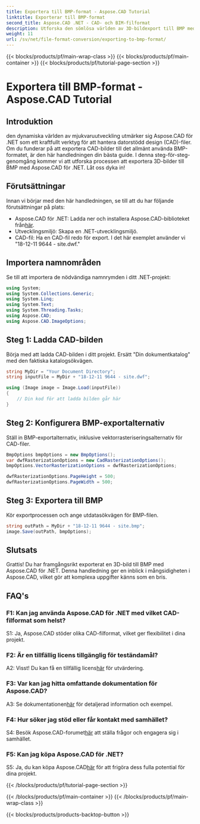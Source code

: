 ```yaml
---
title: Exportera till BMP-format - Aspose.CAD Tutorial
linktitle: Exporterar till BMP-format
second_title: Aspose.CAD .NET - CAD- och BIM-filformat
description: Utforska den sömlösa världen av 3D-bildexport till BMP med Aspose.CAD för .NET. Följ vår handledning för en problemfri upplevelse.
weight: 11
url: /sv/net/file-format-conversion/exporting-to-bmp-format/
---
```


{{< blocks/products/pf/main-wrap-class >}}
{{< blocks/products/pf/main-container >}}
{{< blocks/products/pf/tutorial-page-section >}}

# Exportera till BMP-format - Aspose.CAD Tutorial

## Introduktion

den dynamiska världen av mjukvaruutveckling utmärker sig Aspose.CAD för .NET som ett kraftfullt verktyg för att hantera datorstödd design (CAD)-filer. Om du funderar på att exportera CAD-bilder till det allmänt använda BMP-formatet, är den här handledningen din bästa guide. I denna steg-för-steg-genomgång kommer vi att utforska processen att exportera 3D-bilder till BMP med Aspose.CAD för .NET. Låt oss dyka in!

## Förutsättningar

Innan vi börjar med den här handledningen, se till att du har följande förutsättningar på plats:

-  Aspose.CAD för .NET: Ladda ner och installera Aspose.CAD-biblioteket från[här](https://releases.aspose.com/cad/net/).
- Utvecklingsmiljö: Skapa en .NET-utvecklingsmiljö.
- CAD-fil: Ha en CAD-fil redo för export. I det här exemplet använder vi "18-12-11 9644 - site.dwf."

## Importera namnområden

Se till att importera de nödvändiga namnrymden i ditt .NET-projekt:

```csharp
using System;
using System.Collections.Generic;
using System.Linq;
using System.Text;
using System.Threading.Tasks;
using Aspose.CAD;
using Aspose.CAD.ImageOptions;
```

## Steg 1: Ladda CAD-bilden

Börja med att ladda CAD-bilden i ditt projekt. Ersätt "Din dokumentkatalog" med den faktiska katalogsökvägen.

```csharp
string MyDir = "Your Document Directory";
string inputFile = MyDir + "18-12-11 9644 - site.dwf";

using (Image image = Image.Load(inputFile))
{
    // Din kod för att ladda bilden går här
}
```

## Steg 2: Konfigurera BMP-exportalternativ

Ställ in BMP-exportalternativ, inklusive vektorrasteriseringsalternativ för CAD-filer.

```csharp
BmpOptions bmpOptions = new BmpOptions();
var dwfRasterizationOptions = new CadRasterizationOptions();
bmpOptions.VectorRasterizationOptions = dwfRasterizationOptions;

dwfRasterizationOptions.PageHeight = 500;
dwfRasterizationOptions.PageWidth = 500;
```

## Steg 3: Exportera till BMP

Kör exportprocessen och ange utdatasökvägen för BMP-filen.

```csharp
string outPath = MyDir + "18-12-11 9644 - site.bmp";
image.Save(outPath, bmpOptions);
```

## Slutsats

Grattis! Du har framgångsrikt exporterat en 3D-bild till BMP med Aspose.CAD för .NET. Denna handledning ger en inblick i mångsidigheten i Aspose.CAD, vilket gör att komplexa uppgifter känns som en bris.

## FAQ's

### F1: Kan jag använda Aspose.CAD för .NET med vilket CAD-filformat som helst?

S1: Ja, Aspose.CAD stöder olika CAD-filformat, vilket ger flexibilitet i dina projekt.

### F2: Är en tillfällig licens tillgänglig för teständamål?

 A2: Visst! Du kan få en tillfällig licens[här](https://purchase.aspose.com/temporary-license/) för utvärdering.

### F3: Var kan jag hitta omfattande dokumentation för Aspose.CAD?

 A3: Se dokumentationen[här](https://reference.aspose.com/cad/net/) för detaljerad information och exempel.

### F4: Hur söker jag stöd eller får kontakt med samhället?

 S4: Besök Aspose.CAD-forumet[här](https://forum.aspose.com/c/cad/19) att ställa frågor och engagera sig i samhället.

### F5: Kan jag köpa Aspose.CAD för .NET?

 S5: Ja, du kan köpa Aspose.CAD[här](https://purchase.aspose.com/buy) för att frigöra dess fulla potential för dina projekt.

{{< /blocks/products/pf/tutorial-page-section >}}

{{< /blocks/products/pf/main-container >}}
{{< /blocks/products/pf/main-wrap-class >}}

{{< blocks/products/products-backtop-button >}}
